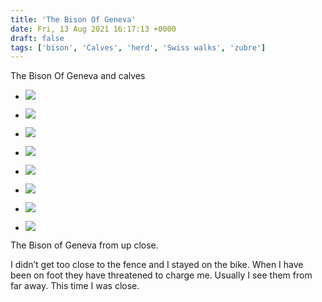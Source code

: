 ```yaml
---
title: 'The Bison Of Geneva'
date: Fri, 13 Aug 2021 16:17:13 +0000
draft: false
tags: ['bison', 'Calves', 'herd', 'Swiss walks', 'zubre']
---
```


The Bison Of Geneva and calves

*   ![](https://www.main-vision.com/richard/blog/wp-content/uploads/2021/08/img_6898-scaled.jpg)
    
*   ![](https://www.main-vision.com/richard/blog/wp-content/uploads/2021/08/img_6902-scaled.jpg)
    
*   ![](https://www.main-vision.com/richard/blog/wp-content/uploads/2021/08/img_6906-scaled.jpg)
    
*   ![](https://www.main-vision.com/richard/blog/wp-content/uploads/2021/08/img_6907-scaled.jpg)
    
*   ![](https://www.main-vision.com/richard/blog/wp-content/uploads/2021/08/img_6908-scaled.jpg)
    
*   ![](https://www.main-vision.com/richard/blog/wp-content/uploads/2021/08/img_6909-scaled.jpg)
    
*   ![](https://www.main-vision.com/richard/blog/wp-content/uploads/2021/08/img_6910-scaled.jpg)
    
*   ![](https://www.main-vision.com/richard/blog/wp-content/uploads/2021/08/img_6911-scaled.jpg)
    

The Bison of Geneva from up close.

I didn’t get too close to the fence and I stayed on the bike. When I have been on foot they have threatened to charge me. Usually I see them from far away. This time I was close.